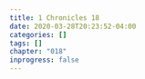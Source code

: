 ```yaml
---
title: 1 Chronicles 18
date: 2020-03-28T20:23:52-04:00
categories: []
tags: []
chapter: "018"
inprogress: false
---
```


